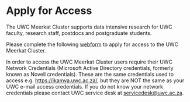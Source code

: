 # Apply for Access

The UWC Meerkat Cluster supports data intensive research for UWC faculty, research staff, postdocs and postgraduate students.

Please complete the following [webform](https://docs.google.com/forms/d/e/1FAIpQLSe-fgPbGS_-TnqfKVXwqHbFlCAST5tlvtuunNQ8kO7TX3K6yg/viewform) to apply for access to the UWC Meerkat Cluster.

In order to access the UWC Meerkat Cluster users require their UWC Network Credentials (Microsoft Active Directory credentials, formerly known as Novell credentials). These are the same credentials used to access e.g. https://ikamva.uwc.ac.za/, but they are NOT the same as your UWC e-mail access credentials. If you do not know your network credentials please contact UWC service desk at servicedesk@uwc.ac.za.
